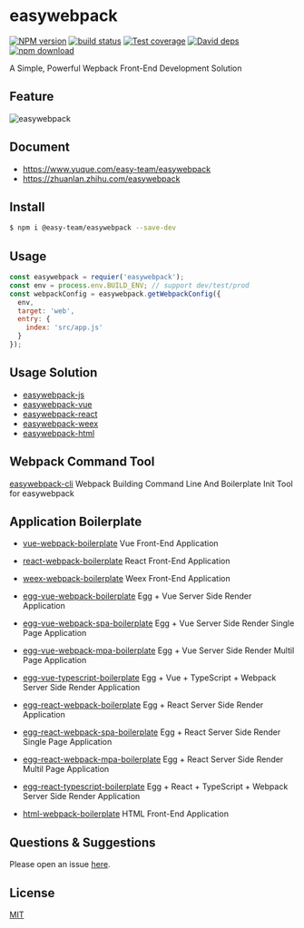 # easywebpack

[![NPM version][npm-image]][npm-url]
[![build status][travis-image]][travis-url]
[![Test coverage][codecov-image]][codecov-url]
[![David deps][david-image]][david-url]
[![npm download][download-image]][download-url]

[npm-image]: https://img.shields.io/npm/v/easywebpack.svg?style=flat-square
[npm-url]: https://npmjs.org/package/easywebpack
[travis-image]: https://travis-ci.org/easy-team/easywebpack.svg?branch=master
[travis-url]: https://travis-ci.org/easy-team/easywebpack
[codecov-image]: https://codecov.io/gh/easy-team/easywebpack/branch/master/graph/badge.svg
[codecov-url]: https://codecov.io/gh/easy-team/easywebpack
[david-image]: https://img.shields.io/david/easy-team/easywebpack.svg?style=flat-square
[david-url]: https://david-dm.org/easy-team/easywebpack
[snyk-image]: https://snyk.io/test/npm/easywebpack/badge.svg?style=flat-square
[snyk-url]: https://snyk.io/test/npm/easywebpack
[download-image]: https://img.shields.io/npm/dm/easywebpack.svg?style=flat-square
[download-url]: https://npmjs.org/package/easywebpack


 A Simple, Powerful Wepback Front-End Development Solution

## Feature

![easywebpack](https://github.com/easy-team/easywebpack/blob/master/docs/images/easywebpack.png)


## Document

- https://www.yuque.com/easy-team/easywebpack
- https://zhuanlan.zhihu.com/easywebpack


## Install

```bash
$ npm i @easy-team/easywebpack --save-dev
```

## Usage

```js
const easywebpack = requier('easywebpack');
const env = process.env.BUILD_ENV; // support dev/test/prod
const webpackConfig = easywebpack.getWebpackConfig({
  env,
  target: 'web',
  entry: {
    index: 'src/app.js'
  }
});
```

## Usage Solution

- [easywebpack-js](https://github.com/easy-team/easywebpack-js.git) 
- [easywebpack-vue](https://github.com/easy-team/easywebpack-vue.git) 
- [easywebpack-react](https://github.com/easy-team/easywebpack-react.git)
- [easywebpack-weex](https://github.com/easy-team/easywebpack-weex.git)
- [easywebpack-html](https://github.com/easy-team/easywebpack-html.git) 

## Webpack Command Tool

[easywebpack-cli](https://github.com/easy-team/easywebpack-cli.git) Webpack Building Command Line And Boilerplate Init Tool for easywebpack

## Application Boilerplate

- [vue-webpack-boilerplate](https://github.com/hubcarl/easywebpack-cli-template/tree/master/boilerplate/vue) Vue Front-End Application

- [react-webpack-boilerplate](https://github.com/hubcarl/easywebpack-cli-template/tree/master/boilerplate/react) React Front-End Application

- [weex-webpack-boilerplate](https://github.com/easy-team/easywebpack-weex-boilerplate) Weex Front-End Application

- [egg-vue-webpack-boilerplate](https://github.com/easy-team/egg-vue-webpack-boilerplate) Egg + Vue Server Side Render Application

- [egg-vue-webpack-spa-boilerplate](https://github.com/easy-team/egg-vue-webpack-boilerplate/tree/feature/green/spa) Egg + Vue Server Side Render Single Page Application

- [egg-vue-webpack-mpa-boilerplate](https://github.com/easy-team/egg-vue-webpack-boilerplate/tree/feature/green/multi) Egg + Vue Server Side Render Multil Page Application

- [egg-vue-typescript-boilerplate](https://github.com/easy-team/egg-vue-typescript-boilerplate) Egg + Vue + TypeScript + Webpack Server Side Render Application

- [egg-react-webpack-boilerplate](https://github.com/easy-team/egg-react-webpack-boilerplate) Egg + React Server Side Render Application

- [egg-react-webpack-spa-boilerplate](https://github.com/easy-team/egg-react-webpack-boilerplate/tree/feature/green/spa) Egg + React Server Side Render Single Page Application

- [egg-react-webpack-mpa-boilerplate](https://github.com/easy-team/egg-react-webpack-boilerplate/tree/feature/green/multi) Egg + React Server Side Render Multil Page Application

- [egg-react-typescript-boilerplate](https://github.com/easy-team/egg-react-typescript-boilerplate) Egg + React + TypeScript + Webpack Server Side Render Application

- [html-webpack-boilerplate](https://github.com/easy-team/easywebpack-multiple-html-boilerplate) HTML Front-End Application


## Questions & Suggestions

Please open an issue [here](https://github.com/easy-team/easywebpack/issues).

## License

[MIT](LICENSE)
